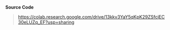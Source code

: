 
**Source Code**
> https://colab.research.google.com/drive/13kkv3YaY5qKpK29ZSfcjEC30eLUZq_EF?usp=sharing


